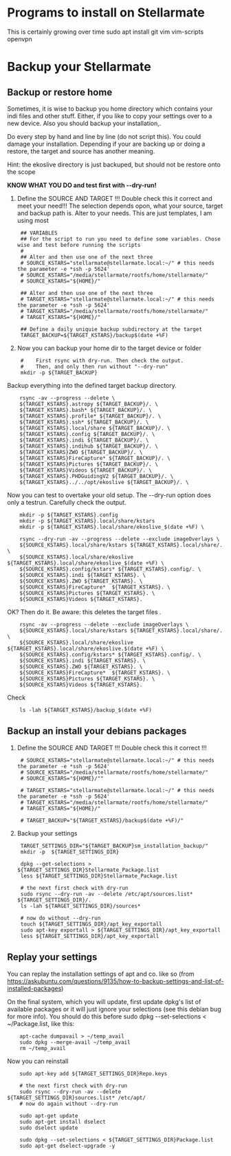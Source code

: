 # Programs to install on Stellarmate
This is certainly growing over time
        sudo apt install git vim vim-scripts openvpn

# Backup your Stellarmate

## Backup or restore home

Sometimes, it is wise to backup you home directory which contains your indi files and other stuff. Either, if you like to copy your settings over to a new device.
Also you should backup your installation,.

Do every step by hand and line by line (do not script this). You could damage your installation. Depending if your are backing up or doing a restore, the target and source has another meaning. 

Hint: the ekoslive directory is just backuped, but should not be restore onto the scope

**KNOW WHAT YOU DO and test first with --dry-run!**

1. Define the SOURCE AND TARGET
!!! Double check this it correct and meet your need!!!
The selection depends opon, what your source, target and backup path is. Alter to your needs. This are just templates, I am using most
    
        ## VARIABLES
        ## For the script to run you need to define some variables. Chose wise and test before running the scripts 
        #
        ## Alter and then use one of the next three
        # SOURCE_KSTARS="stellarmate@stellarmate.local:~/" # this needs the parameter -e *ssh -p 5624' 
        # SOURCE_KSTARS="/media/stellarmate/rootfs/home/stellarmate/"
        # SOURCE_KSTARS="${HOME}/"
        
        ## Alter and then use one of the next three
        # TARGET_KSTARS="stellarmate@stellarmate.local:~/" # this needs the parameter -e *ssh -p 5624' 
        # TARGET_KSTARS="/media/stellarmate/rootfs/home/stellarmate/"
        # TARGET_KSTARS="${HOME}/"

        ## Define a daily uniquie backup subdirectory at the target
        TARGET_BACKUP=${TARGET_KSTARS}/backup$(date +%F)

    
3. Now you can backup your home dir to the target device or folder
   
        #    First rsync with dry-run. Then check the output. 
        #    Then, and only then run without "--dry-run"
        mkdir -p ${TARGET_BACKUP}

Backup everything into the defined target backup directory.

        rsync -av --progress --delete \
        ${TARGET_KSTARS}.astropy ${TARGET_BACKUP}/. \
        ${TARGET_KSTARS}.bash* ${TARGET_BACKUP}/. \
        ${TARGET_KSTARS}.profile* ${TARGET_BACKUP}/. \
        ${TARGET_KSTARS}.ssh* ${TARGET_BACKUP}/. \
        ${TARGET_KSTARS}.local/share ${TARGET_BACKUP}/. \
        ${TARGET_KSTARS}.config ${TARGET_BACKUP}/. \
        ${TARGET_KSTARS}.indi ${TARGET_BACKUP}/. \
        ${TARGET_KSTARS}.indihub ${TARGET_BACKUP}/. \
        ${TARGET_KSTARS}ZWO ${TARGET_BACKUP}/. \
        ${TARGET_KSTARS}FireCapture* ${TARGET_BACKUP}/. \
        ${TARGET_KSTARS}Pictures ${TARGET_BACKUP}/. \
        ${TARGET_KSTARS}Videos ${TARGET_BACKUP}/. \
        ${TARGET_KSTARS}.PHDGuidingV2 ${TARGET_BACKUP}/. \
        ${TARGET_KSTARS}../../opt/ekoslive ${TARGET_BACKUP}/. \
        
        
Now you can test to overtake your old setup. The --dry-run option does only a testrun. Carefully check the output. 

        mkdir -p ${TARGET_KSTARS}.config
        mkdir -p ${TARGET_KSTARS}.local/share/kstars
        mkdir -p ${TARGET_KSTARS}.local/share/ekoslive_$(date +%F) \

        rsync --dry-run -av --progress --delete --exclude imageOverlays \
        ${SOURCE_KSTARS}.local/share/kstars ${TARGET_KSTARS}.local/share/. \
        ${SOURCE_KSTARS}.local/share/ekoslive ${TARGET_KSTARS}.local/share/ekoslive_$(date +%F) \
        ${SOURCE_KSTARS}.config/kstars* ${TARGET_KSTARS}.config/. \
        ${SOURCE_KSTARS}.indi ${TARGET_KSTARS}. \
        ${SOURCE_KSTARS}.ZWO ${TARGET_KSTARS}. \
        ${SOURCE_KSTARS}FireCapture*  ${TARGET_KSTARS}. \
        ${SOURCE_KSTARS}Pictures ${TARGET_KSTARS}. \
        ${SOURCE_KSTARS}Videos ${TARGET_KSTARS}. 


OK? Then do it. Be aware: this deletes the target files .

        rsync -av --progress --delete --exclude imageOverlays \
        ${SOURCE_KSTARS}.local/share/kstars ${TARGET_KSTARS}.local/share/. \
        ${SOURCE_KSTARS}.local/share/ekoslive ${TARGET_KSTARS}.local/share/ekoslive.$(date +%F) \
        ${SOURCE_KSTARS}.config/kstars* ${TARGET_KSTARS}.config/. \
        ${SOURCE_KSTARS}.indi ${TARGET_KSTARS}. \
        ${SOURCE_KSTARS}.ZWO ${TARGET_KSTARS}. \
        ${SOURCE_KSTARS}FireCapture*  ${TARGET_KSTARS}. \
        ${SOURCE_KSTARS}Pictures ${TARGET_KSTARS}. \
        ${SOURCE_KSTARS}Videos ${TARGET_KSTARS}. 


Check

        ls -lah ${TARGET_KSTARS}/backup_$(date +%F)

## Backup an install your debians packages 

1. Define the SOURCE AND TARGET
!!! Double check this it correct !!!
    
        # SOURCE_KSTARS="stellarmate@stellarmate.local:~/" # this needs the parameter -e *ssh -p 5624' 
        # SOURCE_KSTARS="/media/stellarmate/rootfs/home/stellarmate/"
        # SOURCE_KSTARS="${HOME}/""
        
        # TARGET_KSTARS="stellarmate@stellarmate.local:~/" # this needs the parameter -e *ssh -p 5624' 
        # TARGET_KSTARS="/media/stellarmate/rootfs/home/stellarmate/"
        # TARGET_KSTARS="${HOME}/"

        # TARGET_BACKUP="${TARGET_KSTARS}/backup$(date +%F)/"
       
3. Backup your settings

        TARGET_SETTINGS_DIR="${TARGET_BACKUP}sm_installation_backup/"
        mkdir -p  ${TARGET_SETTINGS_DIR}
    
        dpkg --get-selections > ${TARGET_SETTINGS_DIR}Stellarmate_Package.list
        less ${TARGET_SETTINGS_DIR}Stellarmate_Package.list 

        # the next first check with dry-run
        sudo rsync --dry-run -av --delete /etc/apt/sources.list* ${TARGET_SETTINGS_DIR}/.
        ls -lah ${TARGET_SETTINGS_DIR}/sources*

        # now do without --dry-run
        touch ${TARGET_SETTINGS_DIR}/apt_key_exportall
        sudo apt-key exportall > ${TARGET_SETTINGS_DIR}/apt_key_exportall
        less ${TARGET_SETTINGS_DIR}/apt_key_exportall


## Replay your settings
You can replay the installation settings of apt and co. like so (from https://askubuntu.com/questions/9135/how-to-backup-settings-and-list-of-installed-packages)

On the final system, which you will update, first update dpkg's list of available packages or it will just ignore your selections (see this debian bug for more info). You should do this before sudo dpkg --set-selections < ~/Package.list, like this:

        apt-cache dumpavail > ~/temp_avail
        sudo dpkg --merge-avail ~/temp_avail
        rm ~/temp_avail

Now you can reinstall

        sudo apt-key add ${TARGET_SETTINGS_DIR}Repo.keys
        
        # the next first check with dry-run
        sudo rsync --dry-run -av --delete ${TARGET_SETTINGS_DIR}sources.list* /etc/apt/
        # now do again without --dry-run
        
        sudo apt-get update
        sudo apt-get install dselect
        sudo dselect update
        
        sudo dpkg --set-selections < ${TARGET_SETTINGS_DIR}Package.list
        sudo apt-get dselect-upgrade -y





    
